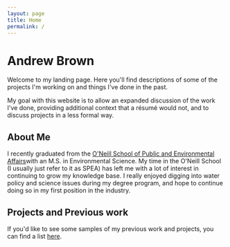 ```yaml
---
layout: page
title: Home
permalink: /
---
```


# Andrew Brown

Welcome to my landing page. Here you'll find descriptions of some of the projects I'm working on and things I've done in the past. 

My goal with this website is to allow an expanded discussion of the work I've done, providing additional context that a résumé would not, and to discuss projects in a less formal way. 

## About Me

I recently graduated from the [O'Neill School of Public and Environmental Affairs](https://oneill.indiana.edu/index.html)with an M.S. in Environmental Science. My time in the O'Neill School (I usually just refer to it as SPEA) has left me with a lot of interest in continuing to grow my knowledge base. I really enjoyed digging into water policy and science issues during my degree program, and hope to continue doing so in my first position in the industry. 



## Projects and Previous work

If you'd like to see some samples of my previous work and projects, you can find a list [here](/Projects/projects.md). 




